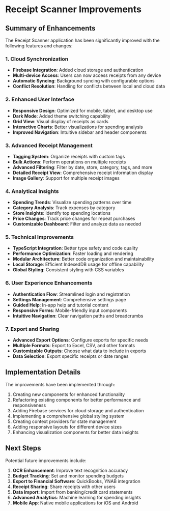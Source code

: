 # Receipt Scanner Improvements

## Summary of Enhancements

The Receipt Scanner application has been significantly improved with the following features and changes:

### 1. Cloud Synchronization

- **Firebase Integration**: Added cloud storage and authentication
- **Multi-device Access**: Users can now access receipts from any device
- **Automatic Syncing**: Background syncing with configurable options
- **Conflict Resolution**: Handling for conflicts between local and cloud data

### 2. Enhanced User Interface

- **Responsive Design**: Optimized for mobile, tablet, and desktop use
- **Dark Mode**: Added theme switching capability
- **Grid View**: Visual display of receipts as cards
- **Interactive Charts**: Better visualizations for spending analysis
- **Improved Navigation**: Intuitive sidebar and header components

### 3. Advanced Receipt Management

- **Tagging System**: Organize receipts with custom tags
- **Bulk Actions**: Perform operations on multiple receipts
- **Advanced Filtering**: Filter by date, store, category, tags, and more
- **Detailed Receipt View**: Comprehensive receipt information display
- **Image Gallery**: Support for multiple receipt images

### 4. Analytical Insights

- **Spending Trends**: Visualize spending patterns over time
- **Category Analysis**: Track expenses by category
- **Store Insights**: Identify top spending locations
- **Price Changes**: Track price changes for repeat purchases
- **Customizable Dashboard**: Filter and analyze data as needed

### 5. Technical Improvements

- **TypeScript Integration**: Better type safety and code quality
- **Performance Optimization**: Faster loading and rendering
- **Modular Architecture**: Better code organization and maintainability
- **Local Storage**: Efficient IndexedDB usage for offline capability
- **Global Styling**: Consistent styling with CSS variables

### 6. User Experience Enhancements

- **Authentication Flow**: Streamlined login and registration
- **Settings Management**: Comprehensive settings page
- **Guided Help**: In-app help and tutorial content
- **Responsive Forms**: Mobile-friendly input components
- **Intuitive Navigation**: Clear navigation paths and breadcrumbs

### 7. Export and Sharing

- **Advanced Export Options**: Configure exports for specific needs
- **Multiple Formats**: Export to Excel, CSV, and other formats
- **Customizable Outputs**: Choose what data to include in exports
- **Data Selection**: Export specific receipts or date ranges

## Implementation Details

The improvements have been implemented through:

1. Creating new components for enhanced functionality
2. Refactoring existing components for better performance and responsiveness
3. Adding Firebase services for cloud storage and authentication
4. Implementing a comprehensive global styling system
5. Creating context providers for state management
6. Adding responsive layouts for different device sizes
7. Enhancing visualization components for better data insights

## Next Steps

Potential future improvements include:

1. **OCR Enhancement**: Improve text recognition accuracy
2. **Budget Tracking**: Set and monitor spending budgets
3. **Export to Financial Software**: QuickBooks, YNAB integration
4. **Receipt Sharing**: Share receipts with other users
5. **Data Import**: Import from banking/credit card statements
6. **Advanced Analytics**: Machine learning for spending insights
7. **Mobile App**: Native mobile applications for iOS and Android